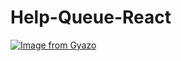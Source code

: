 # Help-Queue-React

[![Image from Gyazo](https://i.gyazo.com/edd873660fb2b066af2659aa28ceca4c.gif)](https://gyazo.com/edd873660fb2b066af2659aa28ceca4c)
